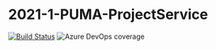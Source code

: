 # 2021-1-PUMA-ProjectService
[![Build Status](https://dev.azure.com/puma-eps/Puma/_apis/build/status/ProjectService-CI)](https://dev.azure.com/puma-eps/Puma/_build/latest?definitionId=9)
![Azure DevOps coverage](https://img.shields.io/azure-devops/coverage/puma-eps/Puma/9?style=flat-square)
